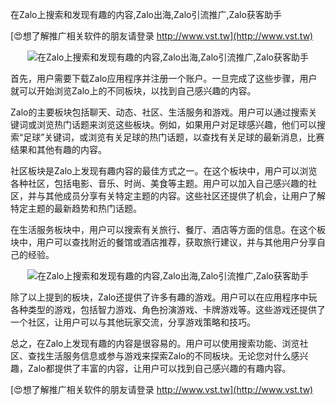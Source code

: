 在Zalo上搜索和发现有趣的内容,Zalo出海,Zalo引流推广,Zalo获客助手

[😍想了解推广相关软件的朋友请登录 http://www.vst.tw](http://www.vst.tw)

 <center><img src="https://vst.tw/MP4/tuiguang/png/0.png" alt="在Zalo上搜索和发现有趣的内容,Zalo出海,Zalo引流推广,Zalo获客助手"></center>

首先，用户需要下载Zalo应用程序并注册一个账户。一旦完成了这些步骤，用户就可以开始浏览Zalo上的不同板块，以找到自己感兴趣的内容。

Zalo的主要板块包括聊天、动态、社区、生活服务和游戏。用户可以通过搜索关键词或浏览热门话题来浏览这些板块。例如，如果用户对足球感兴趣，他们可以搜索“足球”关键词，或浏览有关足球的热门话题，以查找有关足球的最新消息，比赛结果和其他有趣的内容。

社区板块是Zalo上发现有趣内容的最佳方式之一。在这个板块中，用户可以浏览各种社区，包括电影、音乐、时尚、美食等主题。用户可以加入自己感兴趣的社区，并与其他成员分享有关特定主题的内容。这些社区还提供了机会，让用户了解特定主题的最新趋势和热门话题。

在生活服务板块中，用户可以搜索有关旅行、餐厅、酒店等方面的信息。在这个板块中，用户可以查找附近的餐馆或酒店推荐，获取旅行建议，并与其他用户分享自己的经验。

 <center><img src="https://vst.tw/MP4/tuiguang/png/8.png" alt="在Zalo上搜索和发现有趣的内容,Zalo出海,Zalo引流推广,Zalo获客助手"></center>

除了以上提到的板块，Zalo还提供了许多有趣的游戏。用户可以在应用程序中玩各种类型的游戏，包括智力游戏、角色扮演游戏、卡牌游戏等。这些游戏还提供了一个社区，让用户可以与其他玩家交流，分享游戏策略和技巧。

总之，在Zalo上发现有趣的内容是很容易的。用户可以使用搜索功能、浏览社区、查找生活服务信息或参与游戏来探索Zalo的不同板块。无论您对什么感兴趣，Zalo都提供了丰富的内容，让用户可以找到自己感兴趣的有趣内容。

[😍想了解推广相关软件的朋友请登录 http://www.vst.tw](http://www.vst.tw)



